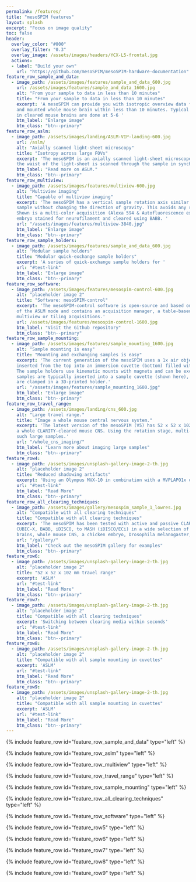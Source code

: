 ```yaml
---
permalink: /features/
title: "mesoSPIM features"
layout: splash
excerpt: "Focus on image quality"
toc: false
header:
  overlay_color: "#000"
  overlay_filter: "0.3"
  overlay_image: /assets/images/headers/YCX-L5-frontal.jpg
  actions:
  - label: "Build your own"
    url: "https://github.com/mesoSPIM/mesoSPIM-hardware-documentation"
feature_row_sample_and_data:
  - image_path: /assets/images/features/sample_and_data_600.jpg
    url: /assets/images/features/sample_and_data_1600.jpg
    alt: "From your sample to data in less than 10 minutes"
    title: "From your sample to data in less than 10 minutes"
    excerpt: 'A mesoSPIM can provide you with isotropic overview data from a cleared
    and mounted whole mouse brain within less than 10 minutes. Typical single-color acquisitions
    in cleared mouse brains are done at 5-6 '
    btn_label: "Enlarge image"
    btn_class: "btn--primary"
feature_row_aslm:
  - image_path: /assets/images/landing/ASLM-VIP-landing-600.jpg
    url: /aslm/
    alt: "Axially scanned light-sheet microscopy"
    title: "Isotropy across large FOVs"
    excerpt: 'The mesoSPIM is an axially scanned light-sheet microscope (ASLM) for uniform z-resolution across the FOV. In ASLM,
    the waist of the light-sheet is scanned through the sample in synchrony with the rolling shutter readout of the camera.'
    btn_label: "Read more on ASLM."
    btn_class: "btn--primary"
feature_row_multiview:
  - image_path: /assets/images/features/multiview-600.jpg
    alt: "Multiview imaging"
    title: "Capable of multiview imaging"
    excerpt: 'The mesoSPIM has a vertical sample rotation axis similar to the original SPIM. This allows 360° rotation of the
    sample without changing the direction of gravity. This avoids any rotation-induced distortions of soft samples.
    Shown is a multi-color acquisition (Alexa 594 & Autofluorescence excited at 405 nm) of a 7-day old chick
    embryo stained for neurofilament and cleared using BABB. '
    url: "/assets/images/features/multiview-3840.jpg"
    btn_label: "Enlarge image"
    btn_class: "btn--primary"
feature_row_sample_holders:
  - image_path: /assets/images/features/sample_and_data_600.jpg
    alt: "Modular sample holders"
    title: "Modular quick-exchange sample holders"
    excerpt: 'A series of quick-exchange sample holders for '
    url: "#test-link"
    btn_label: "Enlarge image"
    btn_class: "btn--primary"
feature_row_software:
  - image_path: /assets/images/features/mesospim-control-600.jpg
    alt: "placeholder image 2"
    title: "Software: mesoSPIM-control"
    excerpt: 'The mesoSPIM-control software is open-source and based on Python and PyQt5. It allows control
    of the ASLM mode and contains an acquisition manager, a table-based tool to create complex multichannel,
    multiview or tiling acquisitions.'
    url: /assets/images/features/mesospim-control-1600.jpg
    btn_label: "Visit the Github repository"
    btn_class: "btn--primary"
feature_row_sample_mounting:
  - image_path: /assets/images/features/sample_mounting_1600.jpg
    alt: "Sample mounting is easy"
    title: "Mounting and exchanging samples is easy"
    excerpt: 'The current generation of the mesoSPIM uses a 1x air objective (Olympus MVPLAPO1x). Samples are
    inserted from the top into an immersion cuvette (bottom) filled with a refractive index matching solution.   
    The sample holders use kinematic mounts with magnets and can be exchanged within seconds. For CLARITY,
    samples are typically inserted into a sample cuvette (shown here), whereas hard samples (i.e. with iDISCO or BABB clearing)
    are clamped in a 3D-printed holder.'
    url: "/assets/images/features/sample_mounting_1600.jpg"
    btn_label: "Enlarge image"
    btn_class: "btn--primary"
feature_row_travel_range:
  - image_path: /assets/images/landing/cns_600.jpg
    alt: "Large travel range."
    title: "Image a whole mouse central nervous system."
    excerpt: 'The latest version of the mesoSPIM (V5) has 52 x 52 x 102 mm travel range. This is sufficient to image
    a whole CLARITY-cleared mouse CNS. Using the rotation stage, multi-view imaging can be performed in
    such large samples.'
    url: "/whole_cns_imaging/"
    btn_label: "Learn more about imaging large samples"
    btn_class: "btn--primary"
feature_row4:
  - image_path: /assets/images/unsplash-gallery-image-2-th.jpg
    alt: "placeholder image 2"
    title: "Reduced shadowing artifacts"
    excerpt: 'Using an Olympus MVX-10 in combination with a MVPLAPO1x objective'
    url: "#test-link"
    btn_label: "Read More"
    btn_class: "btn--primary"
feature_row_all_clearing_techniques:
  - image_path: /assets/images/gallery/mesospim_sample_1_lowres.jpg
    alt: "Compatible with all clearing techniques"
    title: "Compatible with all clearing techniques"
    excerpt: 'The mesoSPIM has been tested with active and passive CLARITY, X-CLARITY,
    CUBIC-X, BABB, iDISCO, to MASH (iDISCO/ECi) in a wide selection of samples from mouse
    brains, whole mouse CNS, a chicken embryo, Drosophila melanogaster, and human neocortex.'
    url: "/gallery/"
    btn_label: "Check out the mesoSPIM gallery for examples"
    btn_class: "btn--primary"
feature_row6:
  - image_path: /assets/images/unsplash-gallery-image-2-th.jpg
    alt: "placeholder image 2"
    title: "52 x 52 x 102 mm travel range"
    excerpt: 'ASLM'
    url: "#test-link"
    btn_label: "Read More"
    btn_class: "btn--primary"
feature_row7:
  - image_path: /assets/images/unsplash-gallery-image-2-th.jpg
    alt: "placeholder image 2"
    title: "Compatible with all clearing techniques"
    excerpt: 'Switching between clearing media within seconds'
    url: "#test-link"
    btn_label: "Read More"
    btn_class: "btn--primary"
feature_row8:
  - image_path: /assets/images/unsplash-gallery-image-2-th.jpg
    alt: "placeholder image 2"
    title: "Compatible with all sample mounting in cuvettes"
    excerpt: 'ASLM'
    url: "#test-link"
    btn_label: "Read More"
    btn_class: "btn--primary"
feature_row9:
  - image_path: /assets/images/unsplash-gallery-image-2-th.jpg
    alt: "placeholder image 2"
    title: "Compatible with all sample mounting in cuvettes"
    excerpt: 'ASLM'
    url: "#test-link"
    btn_label: "Read More"
    btn_class: "btn--primary"
---
```


{% include feature_row id="feature_row_sample_and_data" type="left" %}

{% include feature_row id="feature_row_aslm" type="left" %}

{% include feature_row id="feature_row_multiview" type="left" %}

{% include feature_row id="feature_row_travel_range" type="left" %}

{% include feature_row id="feature_row_sample_mounting" type="left" %}

{% include feature_row id="feature_row_all_clearing_techniques" type="left" %}

{% include feature_row id="feature_row_software" type="left" %}

{% include feature_row id="feature_row5" type="left" %}

{% include feature_row id="feature_row6" type="left" %}

{% include feature_row id="feature_row7" type="left" %}

{% include feature_row id="feature_row8" type="left" %}

{% include feature_row id="feature_row9" type="left" %}
